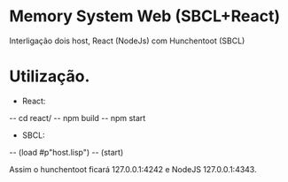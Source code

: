 # Memory System Web (SBCL+React)

Interligação dois host, React (NodeJs) com Hunchentoot (SBCL)

# Utilização.

 - React:

 -- cd react/
 -- npm build 
 -- npm start

 - SBCL:
 
 -- (load #p"host.lisp")
 -- (start)
 
Assim o hunchentoot ficará 127.0.0.1:4242 
e NodeJS 127.0.0.1:4343.
